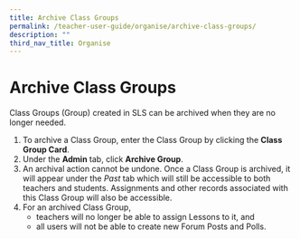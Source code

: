 ```yaml
---
title: Archive Class Groups
permalink: /teacher-user-guide/organise/archive-class-groups/
description: ""
third_nav_title: Organise
---
```

<h1>Archive Class Groups</h1>

<p>Class Groups (Group) created in SLS can be archived when they are no longer needed.</p>

<ol>
  <li>To archive a Class Group, enter the Class Group by clicking the <strong>Class Group Card</strong>.</li>
  <li>Under the <strong>Admin</strong> tab, click <strong>Archive Group</strong>.</li>
  <li>An archival action cannot be undone. Once a Class Group is archived, it will appear under the <em>Past</em> tab which will still be accessible to both teachers and students. Assignments and other records associated with this Class Group will also be accessible.</li>
  <li>For an archived Class Group,
    <ul>
      <li>teachers will no longer be able to assign Lessons to it, and</li>
      <li>all users will not be able to create new Forum Posts and Polls.</li>
    </ul>
  </li>
</ol>
